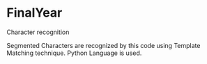 # FinalYear
Character recognition

Segmented Characters are recognized by this code using Template Matching technique.
Python Language is used.
